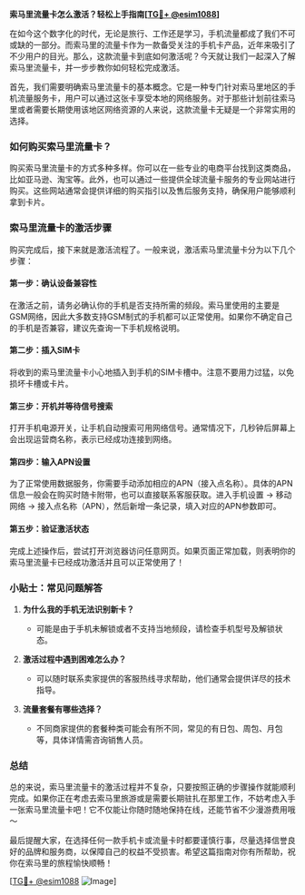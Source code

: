 **索马里流量卡怎么激活？轻松上手指南[[TG💪+ @esim1088](https://t.me/s/esim1088)]**

在如今这个数字化的时代，无论是旅行、工作还是学习，手机流量都成了我们不可或缺的一部分。而索马里的流量卡作为一款备受关注的手机卡产品，近年来吸引了不少用户的目光。那么，这款流量卡到底如何激活呢？今天就让我们一起深入了解索马里流量卡，并一步步教你如何轻松完成激活。

首先，我们需要明确索马里流量卡的基本概念。它是一种专门针对索马里地区的手机流量服务卡，用户可以通过这张卡享受本地的网络服务。对于那些计划前往索马里或者需要长期使用该地区网络资源的人来说，这款流量卡无疑是一个非常实用的选择。

### 如何购买索马里流量卡？

购买索马里流量卡的方式多种多样。你可以在一些专业的电商平台找到这类商品，比如亚马逊、淘宝等。此外，也可以通过一些提供全球流量卡服务的专业网站进行购买。这些网站通常会提供详细的购买指引以及售后服务支持，确保用户能够顺利拿到卡片。

### 索马里流量卡的激活步骤

购买完成后，接下来就是激活流程了。一般来说，激活索马里流量卡分为以下几个步骤：

#### 第一步：确认设备兼容性
在激活之前，请务必确认你的手机是否支持所需的频段。索马里使用的主要是GSM网络，因此大多数支持GSM制式的手机都可以正常使用。如果你不确定自己的手机是否兼容，建议先查询一下手机规格说明。

#### 第二步：插入SIM卡
将收到的索马里流量卡小心地插入到手机的SIM卡槽中。注意不要用力过猛，以免损坏卡槽或卡片。

#### 第三步：开机并等待信号搜索
打开手机电源开关，让手机自动搜索可用网络信号。通常情况下，几秒钟后屏幕上会出现运营商名称，表示已经成功连接到网络。

#### 第四步：输入APN设置
为了正常使用数据服务，你需要手动添加相应的APN（接入点名称）。具体的APN信息一般会在购买时随卡附带，也可以直接联系客服获取。进入手机设置 -> 移动网络 -> 接入点名称（APN），然后新增一条记录，填入对应的APN参数即可。

#### 第五步：验证激活状态
完成上述操作后，尝试打开浏览器访问任意网页。如果页面正常加载，则表明你的索马里流量卡已经成功激活并且可以正常使用了！

### 小贴士：常见问题解答

1. **为什么我的手机无法识别新卡？**
   - 可能是由于手机未解锁或者不支持当地频段，请检查手机型号及解锁状态。

2. **激活过程中遇到困难怎么办？**
   - 可以随时联系卖家提供的客服热线寻求帮助，他们通常会提供详尽的技术指导。

3. **流量套餐有哪些选择？**
   - 不同商家提供的套餐种类可能会有所不同，常见的有日包、周包、月包等，具体详情需咨询销售人员。

### 总结

总的来说，索马里流量卡的激活过程并不复杂，只要按照正确的步骤操作就能顺利完成。如果你正在考虑去索马里旅游或是需要长期驻扎在那里工作，不妨考虑入手一张索马里流量卡吧！它不仅能让你随时随地保持在线，还能节省不少漫游费用哦～

最后提醒大家，在选择任何一款手机卡或流量卡时都要谨慎行事，尽量选择信誉良好的品牌和服务商，以保障自己的权益不受损害。希望这篇指南对你有所帮助，祝你在索马里的旅程愉快顺畅！

[[TG💪+ @esim1088](https://t.me/s/esim1088) ![Image](https://i.postimg.cc/4NQfJmqS/Snipaste-2025-05-13-00-14-12.png)]